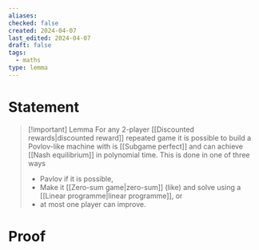 ```yaml
---
aliases: 
checked: false
created: 2024-04-07
last_edited: 2024-04-07
draft: false
tags:
  - maths
type: lemma
---
```

# Statement

> [!important] Lemma
> For any 2-player [[Discounted rewards|discounted reward]] repeated game it is possible to build a Povlov-like machine with is [[Subgame perfect]] and can achieve [[Nash equilibrium]] in polynomial time. This is done in one of three ways
> - Pavlov if it is possible,
> - Make it [[Zero-sum game|zero-sum]] (like) and solve using a [[Linear programme|linear programme]], or
> - at most one player can improve.

# Proof
